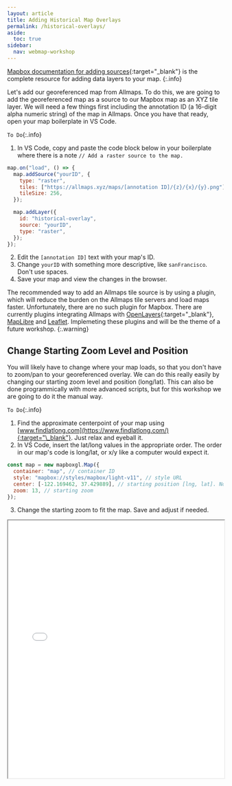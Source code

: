```yaml
---
layout: article
title: Adding Historical Map Overlays
permalink: /historical-overlays/
aside:
  toc: true
sidebar:
  nav: webmap-workshop
---
```


[Mapbox documentation for adding sources](https://docs.mapbox.com/mapbox-gl-js/api/sources/){:target="\_blank"} is the complete resource for adding data layers to your map.
{:.info}

Let's add our georeferenced map from Allmaps. To do this, we are going to add the georeferenced map as a source to our Mapbox map as an XYZ tile layer. We will need a few things first including the annotation ID (a 16-digit alpha numeric string) of the map in Allmaps. Once you have that ready, open your map boilerplate in VS Code.

`To Do`{:.info}

1. In VS Code, copy and paste the code block below in your boilerplate where there is a note `// Add a raster source to the map.`

```js
map.on("load", () => {
  map.addSource("yourID", {
    type: "raster",
    tiles: ["https://allmaps.xyz/maps/[annotation ID]/{z}/{x}/{y}.png"],
    tileSize: 256,
  });

  map.addLayer({
    id: "historical-overlay",
    source: "yourID",
    type: "raster",
  });
});
```

2. Edit the `[annotation ID]` text with your map's ID.
3. Change `yourID` with something more descriptive, like `sanFrancisco`. Don't use spaces.
4. Save your map and view the changes in the browser.

The recommended way to add an Allmaps tile source is by using a plugin, which will reduce the burden on the Allmaps tile servers and load maps faster. Unfortunately, there are no such plugin for Mapbox. There are currently plugins integrating Allmaps with [OpenLayers](https://github.com/allmaps/allmaps/tree/main/packages/openlayers){:target="\_blank"}, [MapLibre](https://github.com/allmaps/allmaps/tree/main/packages/maplibre) and [Leaflet](https://github.com/allmaps/allmaps/tree/main/packages/leaflet). Implemeting these plugins and will be the theme of a future workshop.
{:.warning}

## Change Starting Zoom Level and Position

You will likely have to change where your map loads, so that you don't have to zoom/pan to your georeferenced overlay. We can do this really easily by changing our starting zoom level and position (long/lat). This can also be done programmically with more advanced scripts, but for this workshop we are going to do it the manual way.

`To Do`{:.info}

1. Find the approximate centerpoint of your map using [www.findlatlong.com](https://www.findlatlong.com/){:target="\_blank"}. Just relax and eyeball it.
2. In VS Code, insert the lat/long values in the appropriate order. The order in our map's code is long/lat, or x/y like a computer would expect it.

```js
const map = new mapboxgl.Map({
  container: "map", // container ID
  style: "mapbox://styles/mapbox/light-v11", // style URL
  center: [-122.169462, 37.429889], // starting position [lng, lat]. Note that lat must be set between -90 and 90
  zoom: 13, // starting zoom
});
```

3. Change the starting zoom to fit the map. Save and adjust if needed.

 <iframe height="600px" width="100%" src="/overlaying-the-past/maps/map02.html" title="Dislaying the map boilerplate with a historical map overlay"></iframe>
